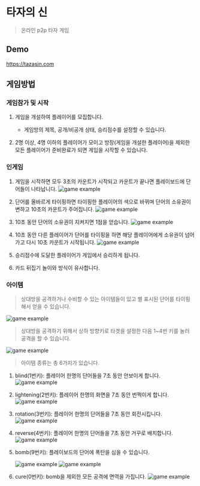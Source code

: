# 타자의 신

> 온라인 p2p 타자 게임

## Demo

https://tazasin.com

## 게임방법

### 게임참가 및 시작

1. 게임을 개설하여 플레이어를 모집합니다.

   - 게임방의 제목, 공개/비공개 상태, 승리점수를 설정할 수 있습니다.

2. 2명 이상, 4명 이하의 플레이어가 모이고 방장(게임을 개설한 플레이어)을 제외한 모든 플레이어가 준비완료가 되면 게임을 시작할 수 있습니다.

### 인게임

1. 게임을 시작하면 모두 3초의 카운트가 시작되고 카운트가 끝나면 플레이보드에 단어들이 나타납니다.
   ![game example](./public/assets/ingame-1.gif 'game example')

2. 단어를 올바르게 타이핑하면 타이핑한 플레이어의 색으로 바뀌며 단어의 소유권이 변하고 10초의 카운트가 주어집니다.
   ![game example](./public/assets/ingame-2.gif 'game example')

3. 10초 동안 단어의 소유권이 지켜지면 1점을 얻습니다.
   ![game example](./public/assets/ingame-4.gif 'game example')

4. 10초 동안 다른 플레이어가 단어를 타이핑을 하면 해당 플레이어에게 소유권이 넘어가고 다시 10초 카운트가 시작됩니다.
   ![game example](./public/assets/ingame-3.gif 'game example')

5. 승리점수에 도달한 플레이어가 게임에서 승리하게 됩니다.

6. 카드 뒤집기 놀이와 방식이 유사합니다.

### 아이템

> 상대방을 공격하거나 수비할 수 있는 아이템들이 있고 별 표시된 단어를 타이핑해서 얻을 수 있습니다.

![game example](./public/assets/item-8.gif 'game example')

> 상대방을 공격하기 위해서 상하 방향키로 타겟을 설정한 다음 1~4번 키를 눌러 공격을 할 수 있습니다.

![game example](./public/assets/item-9.gif 'game example')

> 아이템 종류는 총 6가지가 있습니다.

1. blind(1번키): 플레이어 한명의 단어들을 7초 동안 안보이게 합니다.
   ![game example](./public/assets/item-1.gif 'game example')

2. lightening(2번키): 플레이어 한명의 화면을 7초 동안 번쩍이게 합니다.
   ![game example](./public/assets/item-2.gif 'game example')

3. rotation(3번키): 플레이어 한명의 단어들을 7초 동안 회전시킵니다.
   ![game example](./public/assets/item-3.gif 'game example')

4. reverse(4번키): 플레이어 한명의 단어들을 7초 동안 거꾸로 배치합니다.
   ![game example](./public/assets/item-4.gif 'game example')

5. bomb(9번키): 플레이보드의 단어에 폭탄을 심을 수 있습니다.

   ![game example](./public/assets/item-5.gif 'game example')
   ![game example](./public/assets/item-6.gif 'game example')

6. cure(0번키): bomb을 제외한 모든 공격에 면역을 가집니다.
   ![game example](./public/assets/item-7.gif 'game example')
